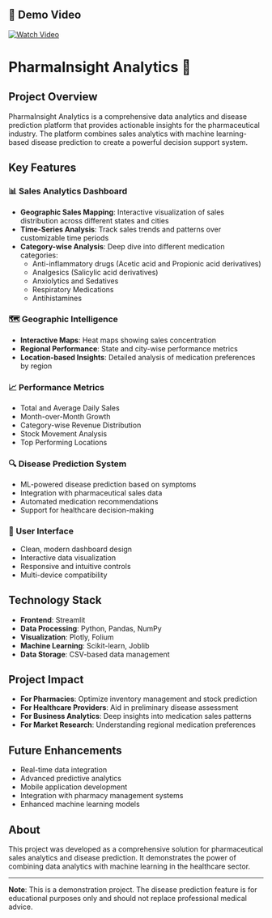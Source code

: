 ## 🎥 Demo Video

[![Watch Video](https://res.cloudinary.com/dgnn8qodn/video/upload/q_auto,f_auto,w_800/v1/hnjt2ekfoyguginqurcd.jpg)](https://res.cloudinary.com/dgnn8qodn/video/upload/q_auto,f_auto,w_800,br_1000k/v1/hnjt2ekfoyguginqurcd.mp4)



# PharmaInsight Analytics 🏥

## Project Overview
PharmaInsight Analytics is a comprehensive data analytics and disease prediction platform that provides actionable insights for the pharmaceutical industry. The platform combines sales analytics with machine learning-based disease prediction to create a powerful decision support system.

## Key Features

### 📊 Sales Analytics Dashboard
- **Geographic Sales Mapping**: Interactive visualization of sales distribution across different states and cities
- **Time-Series Analysis**: Track sales trends and patterns over customizable time periods
- **Category-wise Analysis**: Deep dive into different medication categories:
  - Anti-inflammatory drugs (Acetic acid and Propionic acid derivatives)
  - Analgesics (Salicylic acid derivatives)
  - Anxiolytics and Sedatives
  - Respiratory Medications
  - Antihistamines

### 🗺️ Geographic Intelligence
- **Interactive Maps**: Heat maps showing sales concentration
- **Regional Performance**: State and city-wise performance metrics
- **Location-based Insights**: Detailed analysis of medication preferences by region

### 📈 Performance Metrics
- Total and Average Daily Sales
- Month-over-Month Growth
- Category-wise Revenue Distribution
- Stock Movement Analysis
- Top Performing Locations

### 🔍 Disease Prediction System
- ML-powered disease prediction based on symptoms
- Integration with pharmaceutical sales data
- Automated medication recommendations
- Support for healthcare decision-making

### 📱 User Interface
- Clean, modern dashboard design
- Interactive data visualization
- Responsive and intuitive controls
- Multi-device compatibility

## Technology Stack
- **Frontend**: Streamlit
- **Data Processing**: Python, Pandas, NumPy
- **Visualization**: Plotly, Folium
- **Machine Learning**: Scikit-learn, Joblib
- **Data Storage**: CSV-based data management

## Project Impact
- **For Pharmacies**: Optimize inventory management and stock prediction
- **For Healthcare Providers**: Aid in preliminary disease assessment
- **For Business Analytics**: Deep insights into medication sales patterns
- **For Market Research**: Understanding regional medication preferences


## Future Enhancements
- Real-time data integration
- Advanced predictive analytics
- Mobile application development
- Integration with pharmacy management systems
- Enhanced machine learning models

## About
This project was developed as a comprehensive solution for pharmaceutical sales analytics and disease prediction. It demonstrates the power of combining data analytics with machine learning in the healthcare sector.

---
**Note**: This is a demonstration project. The disease prediction feature is for educational purposes only and should not replace professional medical advice.
